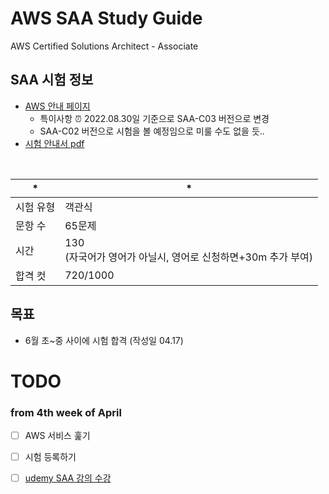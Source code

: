 # AWS SAA Study Guide
AWS Certified Solutions Architect - Associate

## SAA 시험 정보
- [AWS 안내 페이지](https://aws.amazon.com/ko/certification/certified-solutions-architect-associate/)
  - 특이사항 ⏰ 2022.08.30일 기준으로 SAA-C03 버전으로 변경
  - SAA-C02 버전으로 시험을 볼 예정임으로 미룰 수도 없을 듯..
- [시험 안내서 pdf](https://d1.awsstatic.com/ko_KR/training-and-certification/docs-sa-assoc/AWS-Certified-Solutions-Architect-Associate_Exam-Guide.pdf)
<br>

| * | *                                                       |
| --------- | ------------------------------------------------------------ |
| 시험 유형 | 객관식                                                       |
| 문항 수   | 65문제                                                       |
| 시간      | 130 <br />(자국어가 영어가 아닐시, 영어로 신청하면+30m 추가 부여) |
| 합격 컷   | 720/1000                                                     |

## 목표 
- 6월 초~중 사이에 시험 합격 (작성일 04.17)


# TODO
### from 4th week of April
- [ ] AWS 서비스 훑기

- [ ] 시험 등록하기

- [ ] [udemy SAA 강의 수강](https://github.com/KOO-YS/certificate/tree/main/udemy) 
